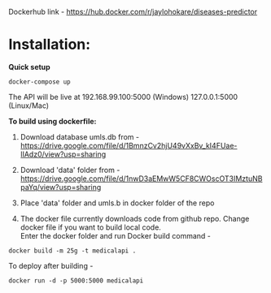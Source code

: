 Dockerhub link - https://hub.docker.com/r/jaylohokare/diseases-predictor

<h1>Installation:</h1>

<b>Quick setup</b><br>

```
docker-compose up
```
The API will be live at 192.168.99.100:5000 (Windows) 127.0.0.1:5000 (Linux/Mac)


<b>To build using dockerfile:</b><br>

1. Download database umls.db from - 
https://drive.google.com/file/d/1BmnzCv2hjU49vXxBv_kI4FUae-lIAdz0/view?usp=sharing

2. Download 'data' folder from - 
https://drive.google.com/file/d/1nwD3aEMwW5CF8CWOscOT3IMztuNBpaYq/view?usp=sharing

3. Place 'data' folder and umls.b in docker folder of the repo<br>
4. The docker file currently downloads code from github repo. Change docker file if you want to build local code.<br>
Enter the docker folder and run
Docker build command - 
```
docker build -m 25g -t medicalapi .
```

To deploy after building - 
```
docker run -d -p 5000:5000 medicalapi
```

